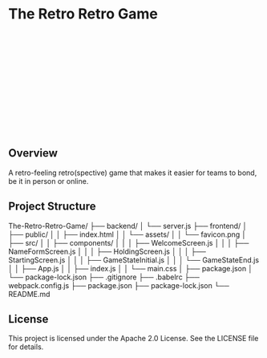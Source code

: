 # The Retro Retro Game

<div id="lottie-animation" style="width: 200px; height: 200px;"></div>

<script src="https://cdnjs.cloudflare.com/ajax/libs/bodymovin/5.7.6/lottie.min.js"></script>
<script>
    var animation = lottie.loadAnimation({
        container: document.getElementById('lottie-animation'), // the DOM element that will contain the animation
        renderer: 'svg',
        loop: true,
        autoplay: true,
        path: 'https://lottie.host/be15b006-9c70-427a-b438-2ff303d51a7f/Osti3Ta6ZB.lottie' // the path to the animation JSON
    });
</script>

## Overview
A retro-feeling retro(spective) game that makes it easier for teams to bond, be it in person or online.

## Project Structure
The-Retro-Retro-Game/
├── backend/
│   └── server.js
├── frontend/
│   ├── public/
│   │   ├── index.html
│   │   └── assets/
│   │       └── favicon.png
│   ├── src/
│   │   ├── components/
│   │   │   ├── WelcomeScreen.js
│   │   │   ├── NameFormScreen.js
│   │   │   ├── HoldingScreen.js
│   │   │   ├── StartingScreen.js
│   │   │   ├── GameStateInitial.js
│   │   │   └── GameStateEnd.js
│   │   ├── App.js
│   │   ├── index.js
│   │   └── main.css
│   ├── package.json
│   └── package-lock.json
├── .gitignore
├── .babelrc
├── webpack.config.js
├── package.json
├── package-lock.json
└── README.md

## License
This project is licensed under the Apache 2.0 License. See the LICENSE file for details.